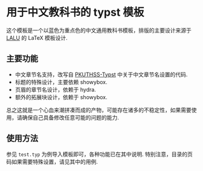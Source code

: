 # 用于中文教科书的 typst 模板

这个模板是一个以蓝色为重点色的中文通用教科书模板，排版的主要设计来源于 [LALU](https://github.com/yhwu-is/Linear-Algebra-Left-Undone) 的 LaTeX 模板设计.

## 主要功能

- 中文章节名支持，改写自 [PKUTHSS-Typst](https://github.com/pku-typst/pkuthss-typst) 中关于中文章节名设置的代码.
- 标题的特殊设计，主要依赖 showybox.
- 页眉的章节名设计，依赖于 hydra.
- 额外的拓展块设计，依赖于 showybox.

总之这就是一个心血来潮拼凑而成的产物，可能存在诸多的不稳定性，如果需要使用，请确保自己具备修改任意可能的问题的能力.

## 使用方法

参见 `test.typ` 为例导入模板即可，各种功能已在其中说明. 特别注意，目录的页码如果需要特殊设置，请见其中的用例.